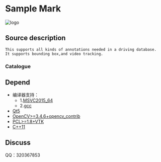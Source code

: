 ﻿Sample Mark
===============================

![logo](./logo.ico)

## Source description
    This supports all kinds of annotations needed in a driving database. It supports bounding box,and video tracking.
### Catalogue

## Depend
* 编译器支持：
    * 1.[MSVC2015_64](https://www.visualstudio.com/zh-hans/downloads/)
    * 2.[gcc](http://gcc.gnu.org/index.html)
* [Qt5](https://www.qt.io/download-open-source/#section-2)
* [OpenCV>=3.4.6+opencv_contrib](https://github.com/opencv/opencv)
* [PCL>=1.8+VTK](https://github.com/PointCloudLibrary/pcl/releases)
* [C++11](https://en.wikipedia.org/wiki/C%2B%2B11)

## Discuss
QQ：320367853